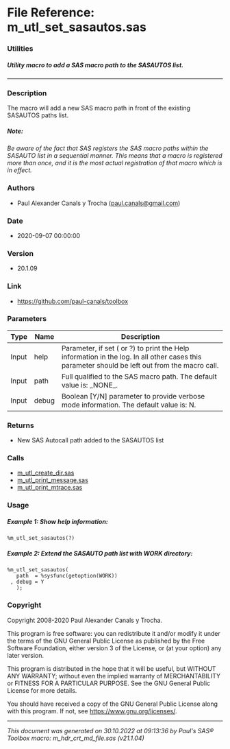 # File Reference: m_utl_set_sasautos.sas

### Utilities

##### Utility macro to add a SAS macro path to the SASAUTOS list.

***

### Description
The macro will add a new SAS macro path in front of the existing SASAUTOS paths list.

##### *Note:*
*Be aware of the fact that SAS registers the SAS macro paths within the SASAUTO list in a sequential manner. This means that a macro is registered more than once, and it is the most actual registration of that macro which is in effect.*

### Authors
* Paul Alexander Canals y Trocha (paul.canals@gmail.com)

### Date
* 2020-09-07 00:00:00

### Version
* 20.1.09

### Link
* https://github.com/paul-canals/toolbox

### Parameters
| Type | Name | Description |
| ---- | ---- | ----------- |
| Input | help | Parameter, if set ( or ?) to print the Help information in the log. In all other cases this parameter should be left out from the macro call. |
| Input | path | Full qualified to the SAS macro path. The default value is: \_NONE\_. |
| Input | debug | Boolean [Y/N] parameter to provide verbose mode information. The default value is: N. |

### Returns
* New SAS Autocall path added to the SASAUTOS list

### Calls
* [m_utl_create_dir.sas](m_utl_create_dir.md)
* [m_utl_print_message.sas](m_utl_print_message.md)
* [m_utl_print_mtrace.sas](m_utl_print_mtrace.md)

### Usage

##### Example 1: Show help information:
```sas
%m_utl_set_sasautos(?)
```

##### Example 2: Extend the SASAUTO path list with WORK directory:
```sas
%m_utl_set_sasautos(
   path  = %sysfunc(getoption(WORK))
 , debug = Y
   );
```

### Copyright
Copyright 2008-2020 Paul Alexander Canals y Trocha. 
 
This program is free software: you can redistribute it and/or modify 
it under the terms of the GNU General Public License as published by 
the Free Software Foundation, either version 3 of the License, or 
(at your option) any later version. 
 
This program is distributed in the hope that it will be useful, 
but WITHOUT ANY WARRANTY; without even the implied warranty of 
MERCHANTABILITY or FITNESS FOR A PARTICULAR PURPOSE. See the 
GNU General Public License for more details. 
 
You should have received a copy of the GNU General Public License 
along with this program. If not, see <https://www.gnu.org/licenses/>. 


***
*This document was generated on 30.10.2022 at 09:13:36  by Paul's SAS&reg; Toolbox macro: m_hdr_crt_md_file.sas (v21.1.04)*
